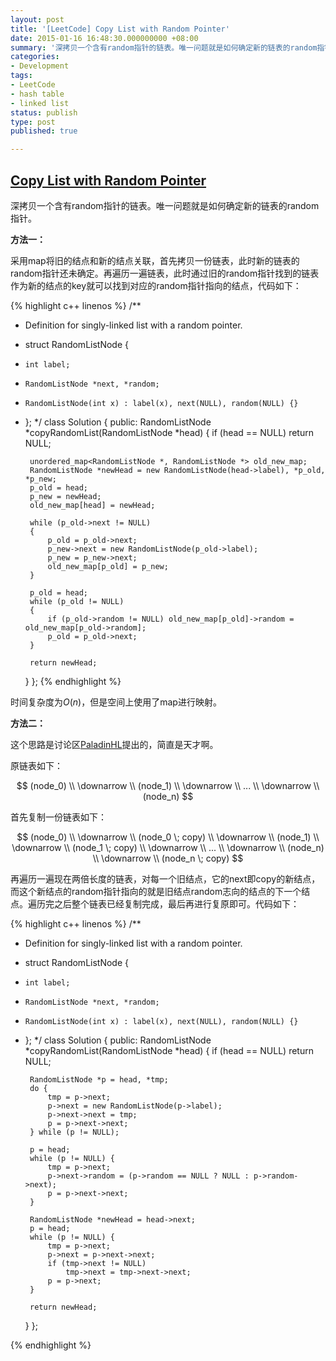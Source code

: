 ```yaml
---
layout: post
title: '[LeetCode] Copy List with Random Pointer'
date: 2015-01-16 16:48:30.000000000 +08:00
summary: '深拷贝一个含有random指针的链表。唯一问题就是如何确定新的链表的random指针。'
categories:
- Development
tags:
- LeetCode
- hash table
- linked list
status: publish
type: post
published: true

---
```


## [Copy List with Random Pointer](https://oj.leetcode.com/problems/copy-list-with-random-pointer/)

深拷贝一个含有random指针的链表。唯一问题就是如何确定新的链表的random指针。

**方法一：**

采用map将旧的结点和新的结点关联，首先拷贝一份链表，此时新的链表的random指针还未确定。再遍历一遍链表，此时通过旧的random指针找到的链表作为新的结点的key就可以找到对应的random指针指向的结点，代码如下：

{% highlight c++ linenos %}
/**
 * Definition for singly-linked list with a random pointer.
 * struct RandomListNode {
 *     int label;
 *     RandomListNode *next, *random;
 *     RandomListNode(int x) : label(x), next(NULL), random(NULL) {}
 * };
 */
class Solution {
public:
    RandomListNode *copyRandomList(RandomListNode *head) {
        if (head == NULL) return NULL;
        
        unordered_map<RandomListNode *, RandomListNode *> old_new_map;
        RandomListNode *newHead = new RandomListNode(head->label), *p_old, *p_new;
        p_old = head;
        p_new = newHead;
        old_new_map[head] = newHead;

        while (p_old->next != NULL)
        {
            p_old = p_old->next;
            p_new->next = new RandomListNode(p_old->label);
            p_new = p_new->next;
            old_new_map[p_old] = p_new;
        }
        
        p_old = head;
        while (p_old != NULL)
        {
            if (p_old->random != NULL) old_new_map[p_old]->random = old_new_map[p_old->random];
            p_old = p_old->next;
        }
        
        return newHead;
    }
};
{% endhighlight %}

时间复杂度为$O(n)$，但是空间上使用了map进行映射。



**方法二：**

这个思路是讨论区[PaladinHL](https://oj.leetcode.com/discuss/user/PaladinHL)提出的，简直是天才啊。

原链表如下：

$$
(node_0) \\
\downarrow \\
(node_1) \\
\downarrow \\
... \\
\downarrow \\
(node_n)
$$

首先复制一份链表如下：

$$
(node_0) \\
\downarrow \\
(node_0 \; copy) \\
\downarrow \\
(node_1) \\
\downarrow \\
(node_1 \; copy) \\
\downarrow \\
... \\
\downarrow \\
(node_n) \\
\downarrow \\
(node_n \; copy)
$$

再遍历一遍现在两倍长度的链表，对每一个旧结点，它的next即copy的新结点，而这个新结点的random指针指向的就是旧结点random志向的结点的下一个结点。遍历完之后整个链表已经复制完成，最后再进行复原即可。代码如下：

{% highlight c++ linenos %}
/**
 * Definition for singly-linked list with a random pointer.
 * struct RandomListNode {
 *     int label;
 *     RandomListNode *next, *random;
 *     RandomListNode(int x) : label(x), next(NULL), random(NULL) {}
 * };
 */
class Solution {
public:
    RandomListNode *copyRandomList(RandomListNode *head) {
        if (head == NULL) return NULL;
            
        RandomListNode *p = head, *tmp;
        do {
            tmp = p->next;
            p->next = new RandomListNode(p->label);
            p->next->next = tmp;
            p = p->next->next;
        } while (p != NULL);
        
        p = head;
        while (p != NULL) {
            tmp = p->next;
            p->next->random = (p->random == NULL ? NULL : p->random->next);
            p = p->next->next;
        }
        
        RandomListNode *newHead = head->next;
        p = head;
        while (p != NULL) {
            tmp = p->next;
            p->next = p->next->next;
            if (tmp->next != NULL)
                tmp->next = tmp->next->next;
            p = p->next;
        }
        
        return newHead;
    }
};

{% endhighlight %}